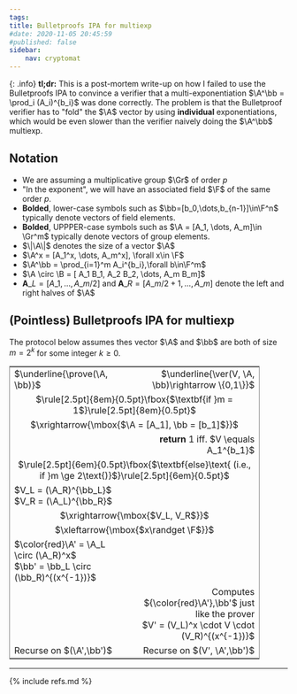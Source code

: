 ```yaml
---
tags:
title: Bulletproofs IPA for multiexp
#date: 2020-11-05 20:45:59
#published: false
sidebar:
    nav: cryptomat
---
```


<!-- Here you can define LaTeX macros -->
<div style="display: none;">$
\def\prove{\mathsf{Prove}}
\def\ver{\mathsf{Ver}}
\def\A{\mathbf{A}}
\def\B{\mathbf{B}}
\def\bb{\mathbf{b}}
$</div>

{: .info}
**tl;dr:** This is a post-mortem write-up on how I failed to use the Bulletproofs IPA to convince a verifier that a multi-exponentiation $\A^\bb = \prod_i (A_i)^{b_i}$ was done correctly.
The problem is that the Bulletproof verifier has to "fold" the $\A$ vector by using **individual** exponentiations, which would be even slower than the verifier naively doing the $\A^\bb$ multiexp.

<!--more-->

## Notation

 - We are assuming a multiplicative group $\Gr$ of order $p$
 - "In the exponent", we will have an associated field $\F$ of the same order $p$.
 - **Bolded**, lower-case symbols such as $\bb=[b_0,\dots,b_{n-1}]\in\F^n$ typically denote vectors of field elements.
 - **Bolded**, UPPPER-case symbols such as $\A = [A_1, \dots, A_m]\in \Gr^m$ typically denote vectors of group elements.
 - $\|\A\|$ denotes the size of a vector $\A$
 - $\A^x = [A_1^x, \dots, A_m^x], \forall x\in \F$
 - $\A^\bb = \prod_{i=1}^m A_i^{b_i},\forall b\in\F^m$
 - $\A \circ \B = [ A_1 B_1, A_2 B_2, \dots, A_m B_m]$
 - $\textbf{A}\_L=[A\_1,\dots,A\_{m/2}]$ and $\textbf{A}\_R=[A\_{m/2+1},\dots, A\_m]$ denote the left and right halves of $\A$

## (Pointless) Bulletproofs IPA for multiexp

The protocol below assumes thes vector $\A$ and $\bb$ are both of size $m = 2^k$ for some integer $k \ge 0$.

<table style="border-collapse: collapse; border: 1px solid grey; table-layout: fixed; width: 453px;">
<tr><td style="border: none;">
  $\underline{\prove(\A, \bb)}$
</td><td style="border: none; text-align: right;">
  $\underline{\ver(V, \A, \bb)\rightarrow \{0,1\}}$
</td></tr>

<tr><td style="border: none; text-align: center;" colspan="2">
  $\rule[2.5pt]{8em}{0.5pt}\fbox{$\textbf{if }m = 1$}\rule[2.5pt]{8em}{0.5pt}$
</td></tr>

<tr><td style="border: none; text-align: center;" colspan="2">
  $\xrightarrow{\mbox{$\A = [A_1], \bb = [b_1]$}}$
</td></tr>

<tr><td style="border: none;"></td><td style="border: none; text-align: right;">
  <b>return</b> 1 iff. $V \equals A_1^{b_1}$
</td></tr>

<tr><td style="border: none; text-align: center;" colspan="2">
  $\rule[2.5pt]{6em}{0.5pt}\fbox{$\textbf{else}\text{ (i.e., if }m \ge 2\text{)}$}\rule[2.5pt]{6em}{0.5pt}$
</td></tr>

<tr><td style="border: none;">
  $V_L = (\A_R)^{\bb_L}$<br />
  $V_R = (\A_L)^{\bb_R}$
</td><td style="border: none;"></td></tr>

<tr><td style="border: none; text-align: center;" colspan="2">
  $\xrightarrow{\mbox{$V_L, V_R$}}$
</td></tr>

<tr><td style="border: none; text-align: center;" colspan="2">
  $\xleftarrow{\mbox{$x\randget \F$}}$
</td></tr>

<tr><td style="border: none;">
  $\color{red}\A' = \A_L \circ (\A_R)^x$<br />
  $\bb' = \bb_L \circ (\bb_R)^{(x^{-1})}$
</td><td style="border: none;"></td></tr>

<tr><td style="border: none;"></td><td style="border: none; text-align: right;">
  Computes ${\color{red}\A'},\bb'$ just like the prover<br />
  $V' = (V_L)^x \cdot V \cdot (V_R)^{(x^{-1})}$<br />
</td></tr>

<tr><td style="border: none;">
  Recurse on $(\A',\bb')$
</td><td style="border: none; text-align: right;">
  Recurse on $(V', \A',\bb')$
</td></tr>
</table>

---

{% include refs.md %}
